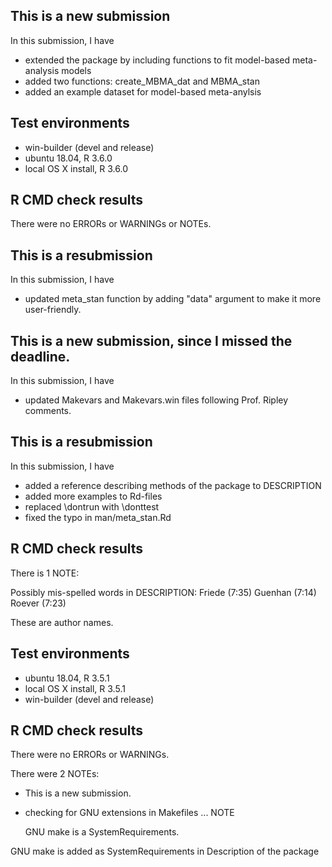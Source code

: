 ## This is a new submission

In this submission, I have
* extended the package by including functions to fit model-based meta-analysis models
* added two functions: create_MBMA_dat and MBMA_stan
* added an example dataset for model-based meta-anylsis

## Test environments
* win-builder (devel and release)
* ubuntu 18.04, R 3.6.0
* local OS X install, R 3.6.0

## R CMD check results
There were no ERRORs or WARNINGs or NOTEs. 


## This is a resubmission

In this submission, I have
* updated meta_stan function by adding "data" argument to make it more user-friendly.


## This is a new submission, since I missed the deadline.

In this submission, I have
* updated Makevars and Makevars.win files following Prof. Ripley comments.

## This is a resubmission

In this submission, I have
* added a reference describing methods of the package to DESCRIPTION
* added more examples to Rd-files
* replaced \dontrun with \donttest
* fixed the typo in man/meta_stan.Rd

## R CMD check results
There is 1 NOTE:

Possibly mis-spelled words in DESCRIPTION:
  Friede (7:35)
  Guenhan (7:14)
  Roever (7:23)

These are author names.

## Test environments
* ubuntu 18.04, R 3.5.1
* local OS X install, R 3.5.1
* win-builder (devel and release)

## R CMD check results
There were no ERRORs or WARNINGs. 

There were 2 NOTEs:

* This is a new submission.

* checking for GNU extensions in Makefiles ... NOTE

  GNU make is a SystemRequirements.

GNU make is added as SystemRequirements in Description 
of the package
